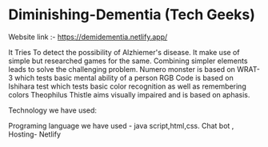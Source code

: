 # Diminishing-Dementia (Tech Geeks)

Website link :- https://demidementia.netlify.app/

It Tries To detect the possibility of Alzhiemer's disease. It make use of simple but researched games for the same.
Combining simpler elements leads to solve the challenging problem.
Numero monster is based on WRAT-3 which tests basic mental ability of a person
RGB Code is based on Ishihara test which tests basic color recognition as well as remembering colors
Theophilus Thistle aims visually impaired and is based on aphasis.

Technology we have used:

Programing language we have used - java script,html,css.
Chat bot , 
Hosting- Netlify



